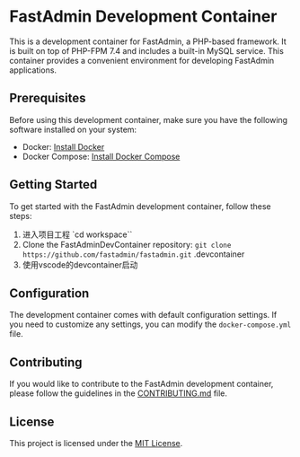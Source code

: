 # FastAdmin Development Container

This is a development container for FastAdmin, a PHP-based framework. It is built on top of PHP-FPM 7.4 and includes a built-in MySQL service. This container provides a convenient environment for developing FastAdmin applications.

## Prerequisites

Before using this development container, make sure you have the following software installed on your system:

- Docker: [Install Docker](https://docs.docker.com/get-docker/)
- Docker Compose: [Install Docker Compose](https://docs.docker.com/compose/install/)

## Getting Started

To get started with the FastAdmin development container, follow these steps:

1. 进入项目工程 `cd workspace``
2. Clone the FastAdminDevContainer repository: `git clone https://github.com/fastadmin/fastadmin.git` .devcontainer
3. 使用vscode的devcontainer启动
 

## Configuration

The development container comes with default configuration settings. If you need to customize any settings, you can modify the `docker-compose.yml` file.

## Contributing

If you would like to contribute to the FastAdmin development container, please follow the guidelines in the [CONTRIBUTING.md](CONTRIBUTING.md) file.

## License

This project is licensed under the [MIT License](LICENSE).
